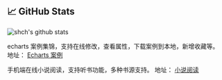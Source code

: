 


## &#x1f4c8; GitHub Stats

![shch's github stats](https://github-readme-stats.vercel.app/api?username=zhangxiang0316&count_private=true&show_icons=true)


echarts 案例集锦，支持在线修改，查看属性，下载案例到本地，新增收藏等。 地址： [Echarts 案例](http://echarts.zhangmuchen.top)


手机端在线小说阅读，支持听书功能，多种书源支持。 地址： [小说阅读](http://book.zhangmuchen.top)

